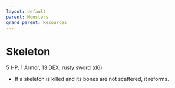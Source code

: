 ```yaml
---
layout: default
parent: Monsters
grand_parent: Resources
---
```


# Skeleton

5 HP, 1 Armor, 13 DEX, rusty sword (d6)

- If a skeleton is killed and its bones are not scattered, it reforms.
